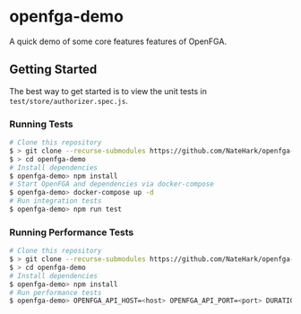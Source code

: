 # openfga-demo
A quick demo of some core features features of OpenFGA.

## Getting Started
The best way to get started is to view the unit tests in `test/store/authorizer.spec.js`.

### Running Tests
```bash
# Clone this repository
$ > git clone --recurse-submodules https://github.com/NateHark/openfga-demo.git
$ > cd openfga-demo
# Install dependencies
$ openfga-demo> npm install
# Start OpenFGA and dependencies via docker-compose
$ openfga-demo> docker-compose up -d
# Run integration tests
$ openfga-demo> npm run test
```

### Running Performance Tests
```bash
# Clone this repository
$ > git clone --recurse-submodules https://github.com/NateHark/openfga-demo.git
$ > cd openfga-demo
# Install dependencies
$ openfga-demo> npm install
# Run performance tests
$ openfga-demo> OPENFGA_API_HOST=<host> OPENFGA_API_PORT=<port> DURATION_MINS=<minutes> ./run-perf-test.sh <task_count>
```